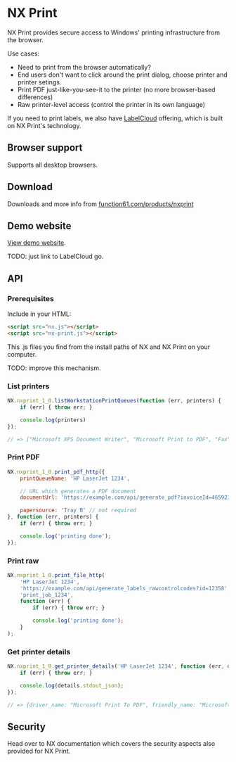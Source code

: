 NX Print
========

NX Print provides secure access to Windows' printing infrastructure from the browser.

Use cases:

- Need to print from the browser automatically?
- End users don't want to click around the print dialog, choose printer and printer setings.
- Print PDF just-like-you-see-it to the printer (no more browser-based differences)
- Raw printer-level access (control the printer in its own language)

If you need to print labels, we also have [LabelCloud](https://function61.com/products/labelcloud/)
offering, which is built on NX Print's technology.

Browser support
---------------

Supports all desktop browsers.

Download
--------

Downloads and more info from [function61.com/products/nxprint](https://function61.com/products/nxprint/)

Demo website
------------

[View demo website](https://s3.amazonaws.com/xs.fi/nx/example/nx.nxprint_1_0-demo.html).

TODO: just link to LabelCloud go.

API
---

### Prerequisites

Include in your HTML:

```html
<script src="nx.js"></script>
<script src="nx-print.js"></script>
```

This .js files you find from the install paths of NX and NX Print on your computer.

TODO: improve this mechanism.

### List printers

```javascript
NX.nxprint_1_0.listWorkstationPrintQueues(function (err, printers) {
	if (err) { throw err; }

	console.log(printers)
});

// => ["Microsoft XPS Document Writer", "Microsoft Print to PDF", "Fax"]

```

### Print PDF

```javascript
NX.nxprint_1_0.print_pdf_http({
	printQueueName: 'HP LaserJet 1234',

	// URL which generates a PDF document
	documentUrl: 'https://example.com/api/generate_pdf?invoiceId=465923',

	papersource: 'Tray B' // not required
}, function (err, printers) {
	if (err) { throw err; }

	console.log('printing done');
});

```

### Print raw

```javascript
NX.nxprint_1_0.print_file_http(
	'HP LaserJet 1234',
	'https://example.com/api/generate_labels_rawcontrolcodes?id=12358',
	'print_job_1234',
	function (err) {
		if (err) { throw err; }

		console.log('printing done');
	}
);

```

### Get printer details

```javascript
NX.nxprint_1_0.get_printer_details('HP LaserJet 1234', function (err, details) {
	if (err) { throw err; }

	console.log(details.stdout_json);
});

// => {driver_name: "Microsoft Print To PDF", friendly_name: "Microsoft Print to PDF", paper_sources: []}

```

Security
--------

Head over to NX documentation which covers the security aspects also provided for NX Print.
